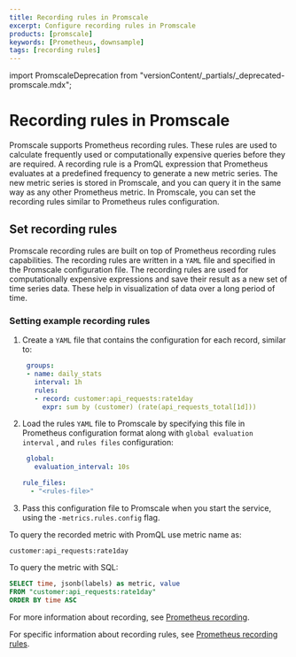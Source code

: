 ```yaml
---
title: Recording rules in Promscale
excerpt: Configure recording rules in Promscale
products: [promscale]
keywords: [Prometheus, downsample]
tags: [recording rules]
---
```


import PromscaleDeprecation from "versionContent/_partials/_deprecated-promscale.mdx";

# Recording rules in Promscale

<PromscaleDeprecation />

Promscale supports Prometheus recording rules. These rules
are used to calculate frequently used or computationally expensive queries
before they are required. A recording rule is a PromQL expression that
Prometheus evaluates at a predefined frequency to generate a new metric series.
The new metric series is stored in Promscale, and you can query it in the same
way as any other Prometheus metric. In Promscale, you can set the recording
rules similar to Prometheus rules configuration.

## Set recording rules

Promscale recording rules are built on top of Prometheus recording rules
capabilities. The recording rules are written in a `YAML` file and specified in
the Promscale configuration file. The recording rules are used for
computationally expensive expressions and save their result as a new set of time
series data. These help in visualization of data over a long period of time.

<Procedure>

### Setting example recording rules

1.  Create a `YAML` file that contains the configuration for each record,
    similar to:

    ```yaml
     groups:
     - name: daily_stats
       interval: 1h
       rules:
       - record: customer:api_requests:rate1day
         expr: sum by (customer) (rate(api_requests_total[1d]))
    ```

1.  Load the rules `YAML` file to Promscale by specifying this file in
    Prometheus configuration format along with `global evaluation interval`
    , and `rules files` configuration:

    ```yaml
     global:
       evaluation_interval: 10s

    rule_files:
      - "<rules-file>"
    ```

1.  Pass this configuration file to Promscale when you start the service,
     using the `-metrics.rules.config` flag.

</Procedure>

To query the recorded metric with PromQL use metric name as:

```promql
customer:api_requests:rate1day
```

To query the metric with SQL:

```sql
SELECT time, jsonb(labels) as metric, value
FROM "customer:api_requests:rate1day"
ORDER BY time ASC
```

For more information about recording, see [Prometheus recording][prometheus-recording].

For specific information about recording rules, see [Prometheus recording
rules][prometheus-recording-rules].

[prometheus-recording]: https://prometheus.io/docs/practices/rules/
[prometheus-recording-rules]: https://prometheus.io/docs/prometheus/latest/configuration/recording_rules/
